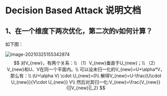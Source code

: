 # Decision Based Attack 说明文档



## 1、在一个维度下两次优化，第二次的`V`如何计算？

如下图：

![image-20210325155342874](C:\Users\16844\AppData\Roaming\Typora\typora-user-images\image-20210325155342874.png)
$$
对V_{new}，有两个关系：\\
	（1）V_{new}垂直于U_{new}；\\
	（2）V_{new}和U、V在同一个平面内。\\
可以设未归一化的V_{new}=U+\alpha*V，那么有：\\
(U+\alpha V) \cdot U_{new}=0\\
解得V_{new}=U-\frac{U\cdot U_{new}}{V\cdot U_{new}} V\\
然后对其归一化:V_{new}=\frac{V_{new}}{||V_{new}||_2}
$$
